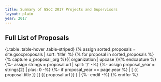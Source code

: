 ```yaml
---
title: Summary of GSoC 2017 Projects and Supervisors
layout: plain
year: 2017
---
```


## Full List of Proposals

{:.table .table-hover .table-striped}
{% assign sorted_proposals = site.gsocproposals | sort: 'title' %}
{% for proposal in sorted_proposals %}{% capture u_proposal_org %}{{ organization | upcase }}{% endcapture %}
{%- assign strings = proposal.url | split: '/' -%}
{%- assign proposal_year = strings[2] | plus: 0 -%}
{%- if proposal_year == page.year %} | [ {{ proposal.title }} ](
{{ proposal.url }} ) | {%- endif -%} {% endfor %}

